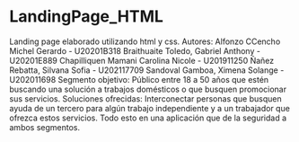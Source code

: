 # LandingPage_HTML
Landing page elaborado utilizando html y css.
Autores: 
Alfonzo CCencho Michel Gerardo - U20201B318 
Braithuaite Toledo, Gabriel Anthony - U20201E889
Chapilliquen Mamani Carolina Nicole - U201911250
Ñañez Rebatta, Silvana Sofia - U202117709
Sandoval Gamboa, Ximena Solange - U202011698
Segmento objetivo: 
Público entre 18 a 50 años que estén buscando una solución a trabajos domésticos o que busquen promocionar sus servicios.
Soluciones ofrecidas: 
Interconectar personas que busquen ayuda de un tercero para algún trabajo independiente y a un trabajador que ofrezca estos servicios. Todo esto en una aplicación que de la seguridad a ambos segmentos.  

